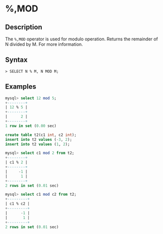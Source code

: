 # **%,MOD**

## **Description**

The `%,MOD` operator is used for modulo operation. Returns the remainder of N divided by M. For more information.

## **Syntax**

```
> SELECT N % M, N MOD M;
```

## **Examples**

```sql
mysql> select 12 mod 5;
+--------+
| 12 % 5 |
+--------+
|      2 |
+--------+
1 row in set (0.00 sec)
```

```sql
create table t2(c1 int, c2 int);
insert into t2 values (-3, 2);
insert into t2 values (1, 2);

mysql> select c1 mod 2 from t2;
+--------+
| c1 % 2 |
+--------+
|     -1 |
|      1 |
+--------+
2 rows in set (0.01 sec)

mysql> select c1 mod c2 from t2;
+---------+
| c1 % c2 |
+---------+
|      -1 |
|       1 |
+---------+
2 rows in set (0.01 sec)
```
